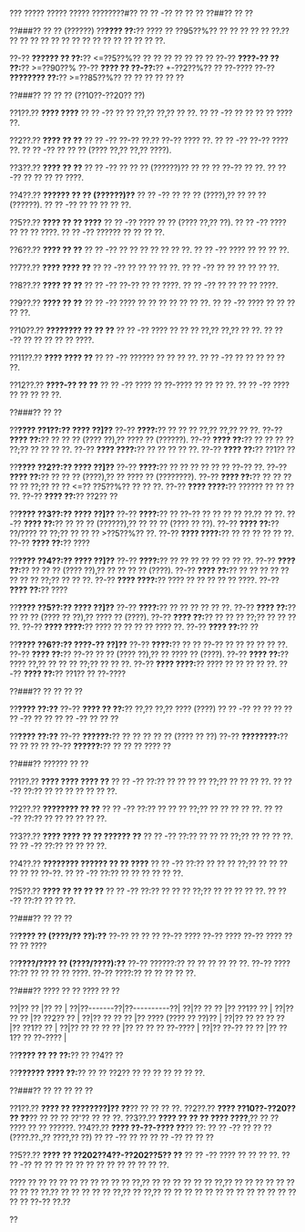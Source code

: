 ??? ????? ????? ????? ????????#?? ?? ?? -?? ?? ?? ??
??##?? ?? ??

??###?? ?? ?? (??????)
??**???? ??:**?? ???? ?? ??95??%?? ?? ?? ?? ?? ?? ??.?? ?? ?? ?? ?? ?? ?? ?? ?? ?? ?? ?? ?? ?? ?? ??.

??-?? **?????? ?? ??:**?? <=??5??%?? ?? ?? ?? ?? ?? ?? ??
??-?? **????-?? ?? ??:**?? >=??90??%
??-?? **???? ?? ??-??:**?? +-??2??%?? ?? ??-????
??-?? **???????? ??:**?? >=??85??%?? ?? ?? ?? ?? ?? ??

??###?? ?? ?? ?? (??10??-??20?? ??)

??1??.?? **???? ????**
??  ?? -?? ?? ?? ??,?? ??,?? ?? ??.
??  ?? -?? ?? ?? ?? ?? ???? ??.

??2??.?? **???? ?? ??**
??  ?? -?? ??-?? ??.?? ??-?? ???? ??.
??  ?? -?? ??-?? ???? ??.
??  ?? -?? ?? ?? ?? (???? ??,?? ??,?? ????).

??3??.?? **???? ?? ??**
??  ?? -?? ?? ?? ?? (??????)?? ?? ?? ?? ??-?? ?? ??.
??  ?? -?? ?? ?? ?? ?? ????.

??4??.?? **?????? ?? ?? (??????)??**
??  ?? -?? ?? ?? ?? (????),?? ?? ?? ?? (??????).
??  ?? -?? ?? ?? ?? ?? ??.

??5??.?? **???? ?? ?? ????**
??  ?? -?? ???? ?? ?? (???? ??,?? ??).
??  ?? -?? ???? ?? ?? ?? ????.
??  ?? -?? ?????? ?? ?? ?? ??.

??6??.?? **???? ?? ??**
??  ?? -?? ?? ?? ?? ?? ?? ?? ??.
??  ?? -?? ???? ?? ?? ?? ??.

??7??.?? **???? ???? ??**
??  ?? -?? ?? ?? ?? ?? ??.
??  ?? -?? ?? ?? ?? ?? ?? ??.

??8??.?? **???? ?? ??**
??  ?? -?? ??-?? ?? ?? ????.
??  ?? -?? ?? ?? ?? ?? ????.

??9??.?? **???? ?? ??**
??  ?? -?? ???? ?? ?? ?? ?? ?? ?? ??.
??  ?? -?? ???? ?? ?? ?? ?? ??.

??10??.?? **???????? ?? ?? ??**
??   ?? -?? ???? ?? ?? ?? ??,?? ??,?? ?? ??.
??   ?? -?? ?? ?? ?? ?? ?? ????.

??11??.?? **???? ???? ??**
??   ?? -?? ?????? ?? ?? ?? ??.
??   ?? -?? ?? ?? ?? ?? ?? ??.

??12??.?? **????-?? ?? ??**
??   ?? -?? ???? ?? ??-???? ?? ?? ?? ??.
??   ?? -?? ???? ?? ?? ?? ?? ??.

??###?? ?? ??

??**???? ??1??:?? ???? ??]??**
??-?? **????:**?? ?? ?? ?? ??,?? ??,?? ?? ??.
??-?? **???? ??:**?? ?? ?? ?? (???? ??),?? ???? ?? (??????).
??-?? **???? ??:**?? ?? ?? ?? ?? ??;?? ?? ?? ?? ??.
??-?? **???? ????:**?? ?? ?? ?? ?? ??.
??-?? **???? ??:**?? ??1?? ??

??**???? ??2??:?? ???? ??]??**
??-?? **????:**?? ?? ?? ?? ?? ?? ?? ??-?? ??.
??-?? **???? ??:**?? ?? ?? ?? (????),?? ?? ???? ?? (????????).
??-?? **???? ??:**?? ?? ?? ?? ?? ?? ??;?? ?? ?? <=?? ??5??%?? ?? ?? ??.
??-?? **???? ????:**?? ?????? ?? ?? ?? ??.
??-?? **???? ??:**?? ??2?? ??

??**???? ??3??:?? ???? ??]??**
??-?? **????:**?? ?? ??-?? ?? ?? ?? ?? ??.?? ?? ??.
??-?? **???? ??:**?? ?? ?? ?? (??????),?? ?? ?? ?? (???? ?? ??).
??-?? **???? ??:**?? ??/???? ?? ??;?? ?? ?? ?? >??5??%?? ??.
??-?? **???? ????:**?? ?? ?? ?? ?? ?? ??.
??-?? **???? ??:**?? ????

??**???? ??4??:?? ???? ??]??**
??-?? **????:**?? ?? ?? ?? ?? ?? ?? ?? ??.
??-?? **???? ??:**?? ?? ?? ?? (???? ??),?? ?? ?? ?? ?? (????).
??-?? **???? ??:**?? ?? ?? ?? ?? ?? ?? ?? ?? ??;?? ?? ?? ??.
??-?? **???? ????:**?? ???? ?? ?? ?? ?? ?? ????.
??-?? **???? ??:**?? ????

??**???? ??5??:?? ???? ??]??**
??-?? **????:**?? ?? ?? ?? ?? ?? ??.
??-?? **???? ??:**?? ?? ?? ?? (???? ?? ??),?? ???? ?? (????).
??-?? **???? ??:**?? ?? ?? ?? ??;?? ?? ?? ?? ??.
??-?? **???? ????:**?? ???? ?? ?? ?? ?? ???? ??.
??-?? **???? ??:**?? ??

??**???? ??6??:?? ????-?? ??]??**
??-?? **????:**?? ?? ?? ??-?? ?? ?? ?? ?? ?? ??.
??-?? **???? ??:**?? ??-?? ?? ?? (???? ??),?? ?? ???? ?? (????).
??-?? **???? ??:**?? ???? ??,?? ?? ?? ?? ??;?? ?? ?? ??.
??-?? **???? ????:**?? ???? ?? ?? ?? ?? ??.
??-?? **???? ??:**?? ??1?? ?? ??-????

??###?? ?? ?? ?? ??

??**???? ??:??**
??-?? **???? ?? ??:**?? ??,?? ??,?? ???? (????)
?? ?? -?? ?? ?? ??
?? ?? -?? ?? ??
?? ?? -?? ?? ?? ??

??**???? ??:??**
??-?? **??????:**?? ?? ?? ?? ?? ?? (???? ?? ??)
??-?? **????????:**?? ?? ?? ?? ??
??-?? **??????:**?? ?? ?? ?? ???? ??

??###?? ?????? ?? ??

??1??.?? **???? ???? ???? ??**
??  ?? -?? ??:?? ?? ?? ?? ?? ??;?? ?? ?? ?? ??.
??  ?? -?? ??:?? ?? ?? ?? ?? ?? ?? ??.

??2??.?? **???????? ?? ??**
??  ?? -?? ??:?? ?? ?? ?? ??;?? ?? ?? ?? ?? ??.
??  ?? -?? ??:?? ?? ?? ?? ?? ?? ??.

??3??.?? **???? ???? ?? ?? ?????? ??**
??  ?? -?? ??:?? ?? ?? ?? ??;?? ?? ?? ?? ??.
??  ?? -?? ??:?? ?? ?? ?? ??.

??4??.?? **???????? ?????? ?? ?? ????**
??  ?? -?? ??:?? ?? ?? ?? ??;?? ?? ?? ?? ?? ?? ?? ??-??.
??  ?? -?? ??:?? ?? ?? ?? ?? ?? ??.

??5??.?? **???? ?? ?? ?? ??**
??  ?? -?? ??:?? ?? ?? ?? ??;?? ?? ?? ?? ?? ??.
??  ?? -?? ??:?? ?? ?? ??.

??###?? ?? ?? ??

??**???? ?? (????/?? ??):??**
??-?? ?? ?? ??
??-?? ????
??-?? ????
??-?? ???? ?? ?? ?? ????

??**????/???? ?? (????/????):??**
??-?? ??????:?? ?? ?? ?? ?? ?? ??.
??-?? ???? ??:?? ?? ?? ?? ?? ????.
??-?? ????:?? ?? ?? ?? ?? ??.

??###?? ???? ?? ?? ???? ?? ??

??|?? ?? |?? ?? |
??|??-------??|??----------??|
??|?? ?? ?? |?? ??1?? ?? |
??|?? ?? ?? |?? ??2?? ?? |
??|?? ?? ?? ?? |?? ???? (???? ?? ??)?? |
??|?? ?? ?? ?? ?? |?? ??1?? ?? |
??|?? ?? ?? ?? ?? |?? ?? ?? ?? ??-???? |
??|?? ??-?? ?? ?? |?? ??1?? ?? ??-???? |

??**???? ?? ?? ??:**?? ?? ??4?? ??

??**?????? ???? ??:**?? ?? ?? ??2?? ?? ?? ?? ?? ?? ?? ??.

??###?? ?? ?? ?? ?? ??

??1??.?? **???? ?? ????????]?? ??**?? ?? ?? ?? ??.
??2??.?? **???? ??10??-??20?? ?? ??**?? ?? ?? ?? ??'?? ?? ?? ??.
??3??.?? **???? ?? ?? ?? ???? ????**,?? ?? ?? ???? ?? ?? ??????.
??4??.?? **???? ??-??-???? ??**?? ??:
??  ?? -?? ?? ?? ?? (????.??.,?? ????,?? ??)
??  ?? -?? ?? ??
??  ?? -?? ?? ?? ??

??5??.?? **???? ?? ??202??4??-??202??5?? ??**
??  ?? -?? ???? ?? ?? ?? ??.
??  ?? -?? ?? ?? ?? ?? ?? ?? ?? ?? ?? ?? ?? ?? ??.

???? ?? ?? ?? ?? ?? ?? ?? ?? ?? ?? ??,?? ?? ?? ?? ?? ?? ?? ??,?? ?? ?? ?? ?? ?? ?? ?? ?? ?? ??.?? ?? ?? ?? ?? ?? ??,?? ?? ??,?? ?? ?? ?? ?? ?? ?? ?? ?? ?? ?? ?? ?? ?? ?? ?? ??-?? ??.??

??